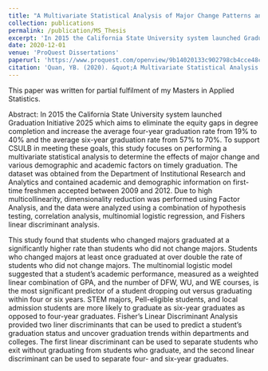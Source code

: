 ```yaml
---
title: "A Multivariate Statistical Analysis of Major Change Patterns and Significant Factors That Influence Graduation Rates: A Case Study at California State University, Long Beach"
collection: publications
permalink: /publication/MS_Thesis
excerpt: 'In 2015 the California State University system launched Graduation Initiative 2025 which aims to eliminate the equity gaps in degree completion and increase the average four-year graduation rate from 19% to 40% and the average six-year graduation rate from 57% to 70%. To support CSULB in meeting these goals, this study focuses on performing a multivariate statistical analysis to determine the effects of major change and various demographic and academic factors on timely graduation.'
date: 2020-12-01
venue: 'ProQuest Dissertations'
paperurl: 'https://www.proquest.com/openview/9b14020133c902798cb4cce48cb1e8d2/1?pq-origsite=gscholar&cbl=18750&diss=y'
citation: 'Quan, YB. (2020). &quot;A Multivariate Statistical Analysis of Major Change Patterns and Significant Factors That Influence Graduation Rates: A Case Study at California State University, Long Beach&quot; (Publication No. 28155286)[Masters thesis, California State University, Long Beach.] ProQuest Dissertations and Theses database.'
---
```

This paper was written for partial fulfilment of my Masters in Applied Statistics.

Abstract: In 2015 the California State University system launched Graduation Initiative 2025
which aims to eliminate the equity gaps in degree completion and increase the average four-year
graduation rate from 19% to 40% and the average six-year graduation rate from 57% to 70%. To
support CSULB in meeting these goals, this study focuses on performing a multivariate
statistical analysis to determine the effects of major change and various demographic and
academic factors on timely graduation. The dataset was obtained from the Department of
Institutional Research and Analytics and contained academic and demographic information on
first-time freshmen accepted between 2009 and 2012. Due to high multicollinearity,
dimensionality reduction was performed using Factor Analysis, and the data were analyzed using
a combination of hypothesis testing, correlation analysis, multinomial logistic regression, and
Fishers linear discriminant analysis.


This study found that students who changed majors graduated at a significantly higher rate than students who did not change majors. Students who changed majors at least once graduated at over double the rate of students who did not change majors. The multinomial logistic model suggested that a student’s academic performance, measured as a weighted linear combination of GPA, and the number of DFW, WU, and WE courses, is the most significant predictor of a student dropping out versus graduating within four or six years. STEM majors, Pell-eligible students, and local admission students are more likely to graduate as six-year graduates as opposed to four-year graduates. Fisher’s Linear Discriminant Analysis provided two liner discriminants that can be used to predict a student’s graduation status and uncover graduation trends within departments and colleges. The first linear discriminant can be used to separate students who exit without graduating from students who graduate, and the second linear discriminant can be used to separate four- and six-year graduates.